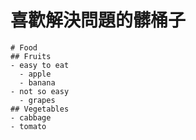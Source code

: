 # 喜歡解決問題的髒桶子

```markmap
# Food
## Fruits
- easy to eat
  - apple
  - banana
- not so easy
  - grapes
## Vegetables
- cabbage
- tomato
```
